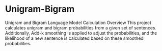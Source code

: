# Unigram-Bigram
Unigram and Bigram Language Model Calculation
Overview
This project calculates unigram and bigram probabilities from a given set of sentences. Additionally, Add-k smoothing is applied to adjust the probabilities, and the likelihood of a new sentence is calculated based on these smoothed probabilities.


